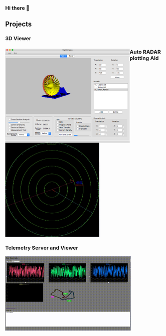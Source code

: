 ### Hi there 👋

## Projects

### 3D Viewer
<div>
<img src="https://github.com/mbh1620/Computing_Project/blob/master/Computing%20project/Images/Image1.png" width="auto" height="300" style="float:left;display:inline-block">
  <div style=style="padding-left:30px;float:right;display:inline-block">
    <h3>Auto RADAR plotting Aid </h3>
<img src="https://github.com/mbh1620/ARPA-Simulator/blob/master/photos/viewer.png" width="300" height="auto">
  </div>
</div>

### Telemetry Server and Viewer
<img src="https://github.com/mbh1620/Car-Telemetry-Receive-Server/blob/master/NodeServer/public/screen.gif" width="400" height="auto" style="display:inline-block">
